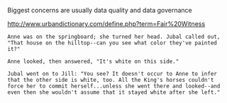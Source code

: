 Biggest concerns are usually data quality and data governance

http://www.urbandictionary.com/define.php?term=Fair%20Witness
    
    Anne was on the springboard; she turned her head. Jubal called out, "That house on the hilltop--can you see what color they've painted it?"
    
    Anne looked, then answered, "It's white on this side."
    
    Jubal went on to Jill: "You see? It doesn't occur to Anne to infer that the other side is white, too. All the King's horses couldn't force her to commit herself...unless she went there and looked--and even then she wouldn't assume that it stayed white after she left."
